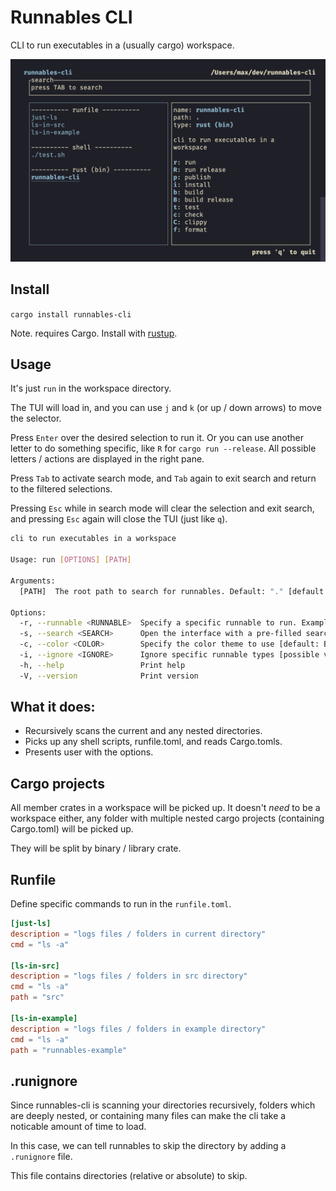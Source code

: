 # Runnables CLI

CLI to run executables in a (usually cargo) workspace.

![screenshot](https://raw.githubusercontent.com/mbecker20/runnables-cli/master/screenshot.png)

## Install
`cargo install runnables-cli`

Note. requires Cargo. Install with [rustup](https://rustup.rs/).

## Usage
It's just `run` in the workspace directory.

The TUI will load in, and you can use `j` and `k` (or up / down arrows) to move the selector.

Press `Enter` over the desired selection to run it. Or you can use another letter to do something specific,
like `R` for `cargo run --release`. All possible letters / actions are displayed in the right pane.

Press `Tab` to activate search mode, and `Tab` again to exit search and return to the filtered selections.

Pressing `Esc` while in search mode will clear the selection and exit search, and pressing `Esc` again will close the TUI (just like `q`). 

```sh
cli to run executables in a workspace

Usage: run [OPTIONS] [PATH]

Arguments:
  [PATH]  The root path to search for runnables. Default: "." [default: .]

Options:
  -r, --runnable <RUNNABLE>  Specify a specific runnable to run. Example: - "just-ls" or "RunFile:just-ls" - match to a runnable declared in runfile. - "RustBin:runnables-cli" - match to a runnable picked up as a rust binary crate
  -s, --search <SEARCH>      Open the interface with a pre-filled search query
  -c, --color <COLOR>        Specify the color theme to use [default: Blue]
  -i, --ignore <IGNORE>      Ignore specific runnable types [possible values: none, run-file, shell, rust-bin, rust-lib]
  -h, --help                 Print help
  -V, --version              Print version
```

## What it does:

- Recursively scans the current and any nested directories.
- Picks up any shell scripts, runfile.toml, and reads Cargo.tomls.
- Presents user with the options.

## Cargo projects

All member crates in a workspace will be picked up. It doesn't *need* to be a workspace either, any folder with multiple nested cargo projects (containing Cargo.toml) will be picked up.

They will be split by binary / library crate.

## Runfile

Define specific commands to run in the `runfile.toml`.

```toml
[just-ls]
description = "logs files / folders in current directory"
cmd = "ls -a"

[ls-in-src]
description = "logs files / folders in src directory"
cmd = "ls -a"
path = "src"

[ls-in-example]
description = "logs files / folders in example directory"
cmd = "ls -a"
path = "runnables-example"
```

## .runignore

Since runnables-cli is scanning your directories recursively, folders which are deeply nested, or containing many files can make the cli take a noticable amount of time to load. 

In this case, we can tell runnables to skip the directory by adding a `.runignore` file.

This file contains directories (relative or absolute) to skip.